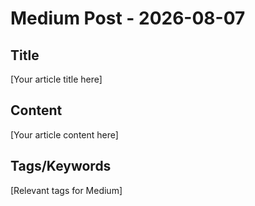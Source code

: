 # Medium Post - 2026-08-07

## Title
[Your article title here]

## Content
[Your article content here]

## Tags/Keywords
[Relevant tags for Medium]
